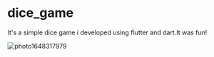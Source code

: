 # dice_game

It's a simple dice game i developed using flutter and dart.It was fun!


![photo1648317979](https://user-images.githubusercontent.com/73167399/160251917-c9637daa-aabb-405e-89b2-b69237a33a68.jpeg)

